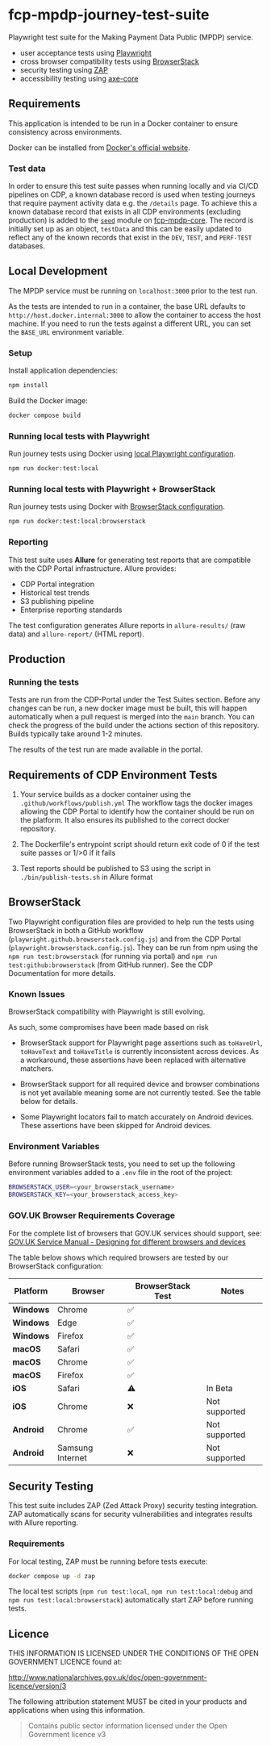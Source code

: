 # fcp-mpdp-journey-test-suite

Playwright test suite for the Making Payment Data Public (MPDP) service.

- user acceptance tests using [Playwright](https://playwright.dev/)
- cross browser compatibility tests using [BrowserStack](https://www.browserstack.com/)
- security testing using [ZAP](https://www.zaproxy.org/)
- accessibility testing using [axe-core](https://www.deque.com/axe/)

## Requirements

This application is intended to be run in a Docker container to ensure consistency across environments.

Docker can be installed from [Docker's official website](https://docs.docker.com/get-docker/).

### Test data

In order to ensure this test suite passes when running locally and via CI/CD pipelines on CDP, a known database record is used when testing journeys that require payment activity data e.g. the `/details` page. To achieve this a known database record that exists in all CDP environments (excluding production) is added to the [`seed`](https://github.com/DEFRA/fcp-mpdp-core/blob/main/data/seed.js) module on [fcp-mpdp-core](https://github.com/DEFRA/fcp-mpdp-core). The record is initially set up as an object, `testData` and this can be easily updated to reflect any of the known records that exist in the `DEV`, `TEST`, and `PERF-TEST` databases.

## Local Development

The MPDP service must be running on `localhost:3000` prior to the test run. 

As the tests are intended to run in a container, the base URL defaults to `http://host.docker.internal:3000` to allow the container to access the host machine. If you need to run the tests against a different URL, you can set the `BASE_URL` environment variable.

### Setup

Install application dependencies:

```bash
npm install
```

Build the Docker image:

```bash
docker compose build
```

### Running local tests with Playwright

Run journey tests using Docker using [local Playwright configuration](./playwright.local.config.js).

```bash
npm run docker:test:local
```

### Running local tests with Playwright + BrowserStack

Run journey tests using Docker with [BrowserStack configuration](./playwright.local.browserstack.config.js).

```bash
npm run docker:test:local:browserstack
```

### Reporting

This test suite uses **Allure** for generating test reports that are compatible with the CDP Portal infrastructure. Allure provides:

- CDP Portal integration
- Historical test trends  
- S3 publishing pipeline
- Enterprise reporting standards

The test configuration generates Allure reports in `allure-results/` (raw data) and `allure-report/` (HTML report).

## Production

### Running the tests

Tests are run from the CDP-Portal under the Test Suites section. Before any changes can be run, a new docker image must be built, this will happen automatically when a pull request is merged into the `main` branch.
You can check the progress of the build under the actions section of this repository. Builds typically take around 1-2 minutes.

The results of the test run are made available in the portal.

## Requirements of CDP Environment Tests

1. Your service builds as a docker container using the `.github/workflows/publish.yml`
   The workflow tags the docker images allowing the CDP Portal to identify how the container should be run on the platform.
   It also ensures its published to the correct docker repository.

2. The Dockerfile's entrypoint script should return exit code of 0 if the test suite passes or 1/>0 if it fails

3. Test reports should be published to S3 using the script in `./bin/publish-tests.sh` in Allure format

## BrowserStack

Two Playwright configuration files are provided to help run the tests using BrowserStack in both a GitHub workflow (`playwright.github.browserstack.config.js`) and from the CDP Portal (`playwright.browserstack.config.js`).
They can be run from npm using the `npm run test:browserstack` (for running via portal) and `npm run test:github:browserstack` (from GitHub runner).
See the CDP Documentation for more details.

### Known Issues

BrowserStack compatibility with Playwright is still evolving.

As such, some compromises have been made based on risk 

- BrowserStack support for Playwright page assertions such as `toHaveUrl`, `toHaveText` and `toHaveTitle` is currently inconsistent across devices.  As a workaround, these assertions have been replaced with alternative matchers.

- BrowserStack support for all required device and browser combinations is not yet available meaning some are not currently tested.  See the table below for details.

- Some Playwright locators fail to match accurately on Android devices.  These assertions have been skipped for Android devices.

### Environment Variables

Before running BrowserStack tests, you need to set up the following environment variables added to a `.env` file in the root of the project:

```bash
BROWSERSTACK_USER=<your_browserstack_username>
BROWSERSTACK_KEY=<your_browserstack_access_key>
```

### GOV.UK Browser Requirements Coverage

For the complete list of browsers that GOV.UK services should support, see: [GOV.UK Service Manual - Designing for different browsers and devices](https://www.gov.uk/service-manual/technology/designing-for-different-browsers-and-devices)

The table below shows which required browsers are tested by our BrowserStack configuration:

| Platform | Browser | BrowserStack Test | Notes |
|----------|---------|-------------------|-------|
| **Windows** | Chrome | ✅ |  |
| **Windows** | Edge | ✅ |  |
| **Windows** | Firefox | ✅ |  |
| **macOS** | Safari | ✅ |  |
| **macOS** | Chrome | ✅ |  |
| **macOS** | Firefox | ✅ |  |
| **iOS** | Safari | ⚠️ | In Beta |
| **iOS** | Chrome | ❌ | Not supported |
| **Android** | Chrome | ✅ | Not supported |
| **Android** | Samsung Internet | ❌ | Not supported |

## Security Testing

This test suite includes ZAP (Zed Attack Proxy) security testing integration. ZAP automatically scans for security vulnerabilities and integrates results with Allure reporting.

### Requirements

For local testing, ZAP must be running before tests execute:

```bash
docker compose up -d zap
```

The local test scripts (`npm run test:local`, `npm run test:local:debug` and `npm run test:local:browserstack`) automatically start ZAP before running tests.

## Licence

THIS INFORMATION IS LICENSED UNDER THE CONDITIONS OF THE OPEN GOVERNMENT LICENCE found at:

<http://www.nationalarchives.gov.uk/doc/open-government-licence/version/3>

The following attribution statement MUST be cited in your products and applications when using this information.

> Contains public sector information licensed under the Open Government licence v3
